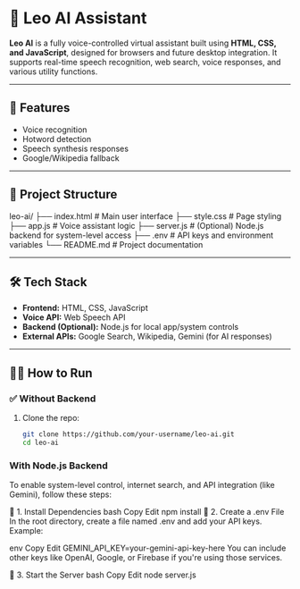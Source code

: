 # 🤖 Leo AI Assistant

**Leo AI** is a fully voice-controlled virtual assistant built using **HTML, CSS, and JavaScript**, designed for browsers and future desktop integration. It supports real-time speech recognition, web search, voice responses, and various utility functions.

---

## 🚀 Features
- Voice recognition
- Hotword detection
- Speech synthesis responses
- Google/Wikipedia fallback

---

## 📁 Project Structure

leo-ai/
├── index.html # Main user interface
├── style.css # Page styling
├── app.js # Voice assistant logic
├── server.js # (Optional) Node.js backend for system-level access
├── .env # API keys and environment variables
└── README.md # Project documentation


---

## 🛠️ Tech Stack

- **Frontend:** HTML, CSS, JavaScript
- **Voice API:** Web Speech API
- **Backend (Optional):** Node.js for local app/system controls
- **External APIs:** Google Search, Wikipedia, Gemini (for AI responses)

---

## 🧑‍💻 How to Run

### ✅ Without Backend
1. Clone the repo:
   ```bash
   git clone https://github.com/your-username/leo-ai.git
   cd leo-ai

### With Node.js Backend
To enable system-level control, internet search, and API integration (like Gemini), follow these steps:

🔧 1. Install Dependencies
bash
Copy
Edit
npm install
🔐 2. Create a .env File
In the root directory, create a file named .env and add your API keys. Example:

env
Copy
Edit
GEMINI_API_KEY=your-gemini-api-key-here
You can include other keys like OpenAI, Google, or Firebase if you're using those services.

🚀 3. Start the Server
bash
Copy
Edit
node server.js
